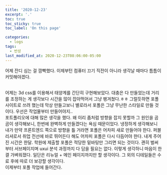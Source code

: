 ```yaml
---
title: '2020-12-23'
excerpt: '.'
toc: true
toc_sticky: true
toc_label: 'On this page'

categories:
  - logs
tags:
  - 반성
last_modified_at: 2020-12-23T08:06:00-05:00
---
```


어제 잔디 심는 걸 깜빡했다.
이제부턴 컴퓨터 끄기 직전이 아니라 생각날 때마다 틈틈이 커밋해야겠다.

<br />
어제는 3d css를 이용해서 태양계를 간단히 구현해보았다.
대충은 다 만들었는데 거리를 조정하는 게 생각보다 시간을 많이 잡아먹어서 그냥 팽겨쳤다.ㅎㅎ
그럴듯하면 포폴 사이트로 쓰려 했는데 막상 만들고보니 별로라서 포폴은 그냥 무난한 스타일로 만들 것이다.
우선은 작업물부터 만들어야지..

<br />
포트폴리오에 대해 많은 생각을 했다. 왜 이리 좀처럼 방향을 잡지 못할까 그 원인을 곰곰이 생각해보니, 한번에 완벽하게 만들겠다는 욕심 때문이었다. 냉정하게 생각해보니 내가 만약 프론트엔드 쪽으로 방향을 틀 거라면 포폴은 어차피 새로 만들어야 한다. 퍼블리셔로서 취업 전선에 바로 뛰어든다 해도 어차피 포폴은 다시 다듬어야 한다. 내게 주어진 시간은 한달. 학원에 제출할 포폴은 적당한 밑바탕만 그리면 되는 것이다. 괜히 벌써부터 서브페이지며 uxui 분석 과정까지 다 담을 필요는 없다. 이렇게 생각하니 마음이 한결 가벼워졌다. 일단은 리뉴얼 + 메인 페이지까지만 할 생각이다. 그 외의 디테일들은 수료 후에 따로 더 보강할 생각이다.
<br />
이제부터 포폴 작업에 들어간다.
